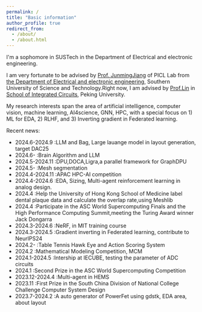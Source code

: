 ```yaml
---
permalink: /
title: "Basic information"
author_profile: true
redirect_from: 
  - /about/
  - /about.html
---
```


I'm a sophomore in SUSTech in the Department of Electrical and electronic engineering.

I am very fortunate to be advised by [Prof. JunmingJiang](https://www.sustech.edu.cn/zh/faculties/jiangjunmin.html) of PICL Lab from [the Department of Electrical and electronic engineering](https://www.sustech.edu.cn/), Southern University of Science and Technology.Right now, I am advised by [Prof.Lin](https://ic.pku.edu.cn/szdw/zzjs/sjzdhyjsxtx1/lyb_ae03bbb7dd1548659c1ffe83edd4a047/index.htm) in [School of Integrated Circuits](https://www.pku.edu.cn/), Peking University.


My research interests span the area of artificial intelligence, computer vision,  machine learning, AI4science, GNN, HPC, with a special focus on 1) ML for EDA,  2) RLHF, and 3) Inverting gradient in Federated learning.

Recent news:

- 2024.6-2024.9  :LLM and Bag, Large lauange model in layout generation, target DAC25
- 2024.6-        :Brain Algorithm and LLM
- 2024.5-2024.11 :DPU,DOCA,Ligra,a parallel framework for GraphDPU
- 2024.5-         :Mesh segmentation
- 2024.4-2024.11 :APAC HPC-AI competition
- 2024.4-2024.6  :EDA, Sizing, Multi-agent reinforcement learning in analog design.
- 2024.4         :Help the University of Hong Kong School of Medicine label dental plaque data and calculate the overlap rate,using Meshlib
- 2024.4         :Participate in the ASC World Supercomputing Finals and the High Performance Computing Summit,meeting the Turing Award winner Jack Dongarra
- 2024.3-2024.6  :NeRF, in MIT training course
- 2024.3-2024.5  :Gradient inverting in Federated learning, contribute to NeurIPS24
- 2024.2-        :Table Tennis Hawk Eye and Action Scoring System
- 2024.2         :Mathematical Modeling Competition, MCM
- 2024.1-2024.5  :Intership at IECUBE, testing the parameter of ADC circuits
- 2024.1         :Second Prize in the ASC World Supercomputing Competition
- 2023.12-2024.4 :Multi-agent in HEMS
- 2023.11        :First Prize in the South China Division of National College Challenge Computer System Design
- 2023.7-2024.2  :A auto generator of PowerFet using gdstk, EDA area, about layout
  


